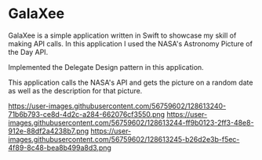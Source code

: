 # GalaXee

GalaXee is a simple application written in Swift to showcase my skill of making API calls.
In this application I used the NASA's Astronomy Picture of the Day API.

Implemented the Delegate Design pattern in this application.

This application calls the NASA's API and gets the picture on a random date as well as the description for that picture.

https://user-images.githubusercontent.com/56759602/128613240-71b6b793-ce8d-4d2c-a284-662076cf3550.png
https://user-images.githubusercontent.com/56759602/128613244-ff9b0123-2ff3-48e8-912e-88df2a4238b7.png
https://user-images.githubusercontent.com/56759602/128613245-b26d2e3b-f5ec-4f89-8c48-bea8b499a8d3.png
